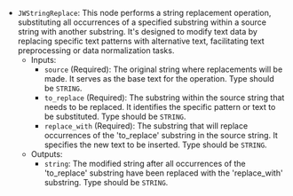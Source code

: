 - `JWStringReplace`: This node performs a string replacement operation, substituting all occurrences of a specified substring within a source string with another substring. It's designed to modify text data by replacing specific text patterns with alternative text, facilitating text preprocessing or data normalization tasks.
    - Inputs:
        - `source` (Required): The original string where replacements will be made. It serves as the base text for the operation. Type should be `STRING`.
        - `to_replace` (Required): The substring within the source string that needs to be replaced. It identifies the specific pattern or text to be substituted. Type should be `STRING`.
        - `replace_with` (Required): The substring that will replace occurrences of the 'to_replace' substring in the source string. It specifies the new text to be inserted. Type should be `STRING`.
    - Outputs:
        - `string`: The modified string after all occurrences of the 'to_replace' substring have been replaced with the 'replace_with' substring. Type should be `STRING`.
